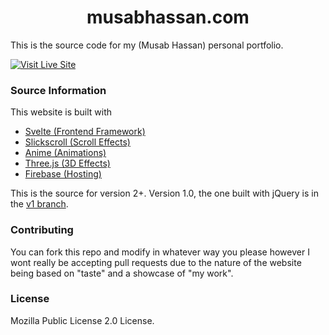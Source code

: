 <h1 align="center">
    musabhassan.com
</h1>

This is the source code for my (Musab Hassan) personal portfolio.

[![Visit Live Site](https://img.shields.io/badge/Visit%20Live%20Site-success?style=for-the-badge)](https://lucent-youtiao-a47967.netlify.app/)

### Source Information
This website is built with
- [Svelte (Frontend Framework)](https://svelte.dev/)
- [Slickscroll (Scroll Effects)](https://github.com/Musab-Hassan/slickscrolljs)
- [Anime (Animations)](https://github.com/juliangarnier/anime)
- [Three.js (3D Effects)](https://github.com/mrdoob/three.js/)
- [Firebase (Hosting)](https://firebase.google.com/docs/hosting)

This is the source for version 2+. Version 1.0, the one built with jQuery is in the [v1 branch](https://github.com/Musab-Hassan/musabhassan.com/tree/v1).

### Contributing
You can fork this repo and modify in whatever way you please however I wont really be accepting pull requests due to the nature of the website being based on "taste" and a showcase of "my work".

### License
Mozilla Public License 2.0 License.

